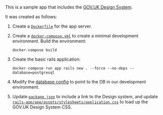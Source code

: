This is a sample app that includes the [GOV.UK Design System](https://design-system.service.gov.uk/).

It was created as follows:

1. Create a [`Dockerfile`](./rails-app/Dockerfile) for the app server.

2. Create a [`docker-compose.yml`](./docker-compose.yml) to create a minimal development
   environment. Build the environment:

   ```
   docker-compose build
   ```

3. Create the basic rails application:

   ```
   docker-compose run app rails new . --force --no-deps --database=postgresql
   ```

4. Modify the [database config](rails-app/config/database.yml) to point to the DB in our development environment.

5. Update [`package.json`](rails-app/package.json) to include a link to the Design system, and update
   [`rails-app/app/assets/stylesheets/application.css`](rails-app/app/assets/stylesheets/application.css)
   to load up the GOV.UK Design System CSS.

